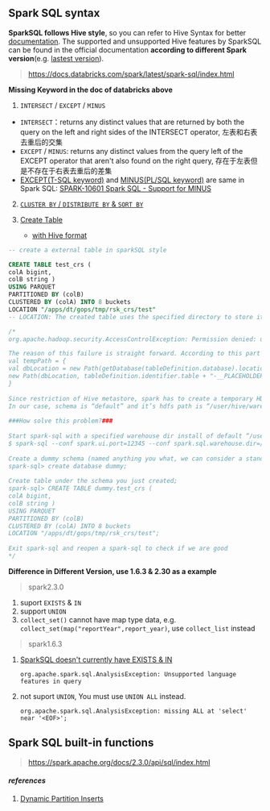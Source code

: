 ## Spark SQL syntax

**SparkSQL follows Hive style**, so you can refer to Hive Syntax for better [documentation](https://cwiki.apache.org/confluence/display/Hive/LanguageManual+Select).
The supported and unsupported Hive features by SparkSQL can be found in the official documentation **according to different Spark version**(e.g. [lastest version](http://spark.apache.org/docs/latest/sql-programming-guide.html#supported-hive-features)).

> https://docs.databricks.com/spark/latest/spark-sql/index.html

**Missing Keyword in the doc of databricks above**

1. `INTERSECT` / `EXCEPT` / `MINUS` 
	
- `INTERSECT`：returns any distinct values that are returned by both the query on the left and right sides of the INTERSECT operator, 左表和右表去重后的交集
- `EXCEPT` / `MINUS`: returns any distinct values from the query left of the EXCEPT operator that aren't also found on the right query, 存在于左表但是不存在于右表去重后的差集
- [EXCEPT(T-SQL keyword)](https://docs.microsoft.com/en-us/sql/t-sql/language-elements/set-operators-except-and-intersect-transact-sql?view=sql-server-2017) and [MINUS(PL/SQL keyword)](https://docs.oracle.com/cd/B19306_01/server.102/b14200/queries004.htm) are same in Spark SQL: [SPARK-10601 Spark SQL - Support for MINUS](https://issues.apache.org/jira/browse/SPARK-10601)


2. [`CLUSTER BY` / `DISTRIBUTE BY` & `SORT BY`](https://docs.databricks.com/spark/latest/spark-sql/language-manual/select.html)

3. [Create Table](https://docs.databricks.com/spark/latest/spark-sql/language-manual/create-table.html)
	- [with Hive format](https://docs.databricks.com/spark/latest/spark-sql/language-manual/create-table.html#create-table-with-hive-format)

``` sql
-- create a external table in sparkSQL style

CREATE TABLE test_crs (
colA bigint,
colB string )
USING PARQUET 
PARTITIONED BY (colB)
CLUSTERED BY (colA) INTO 8 buckets
LOCATION "/apps/dt/gops/tmp/rsk_crs/test"
-- LOCATION: The created table uses the specified directory to store its data. This clause automatically implies EXTERNAL.

/*
org.apache.hadoop.security.AccessControlException: Permission denied: user=pp_dt_gops_batch_dev, access=WRITE, inode="/user/hive/warehouse/test_crs-__PLACEHOLDER__":hive:supergroup:drwxr-xr-x

The reason of this failure is straight forward. According to this part of Spark source code https://github.com/apache/spark/blob/master/sql/hive/src/main/scala/org/apache/spark/sql/hive/HiveExternalCatalog.scala
val tempPath = {
val dbLocation = new Path(getDatabase(tableDefinition.database).locationUri)
new Path(dbLocation, tableDefinition.identifier.table + "-__PLACEHOLDER__")
}
 
Since restriction of Hive metastore, spark has to create a temporary HDFS directory (“target_schema_hdfs_path” + “table_name” + “-__PLACEHOLDER__”).
In our case, schema is “default” and it’s hdfs path is “/user/hive/warehouse”, while gops_batch_dev doesn’t have a write permission for this. So we failed.
 
###How solve this problem?###
 
Start spark-sql with a specified warehouse dir install of default “/user/hive/warehouse” (you can set any persistent hdfs path which gops_batch_dev is able to write)
$ spark-sql --conf spark.ui.port=12345 --conf spark.sql.warehouse.dir=/apps/dt/gops/tmp/rsk_crs/test
 
Create a dummy schema (named anything you what, we can consider a standard here..)
spark-sql> create database dummy;
 
Create table under the schema you just created;
spark-sql> CREATE TABLE dummy.test_crs (
colA bigint,
colB string )
USING PARQUET
PARTITIONED BY (colB)
CLUSTERED BY (colA) INTO 8 buckets
LOCATION "/apps/dt/gops/tmp/rsk_crs/test";
 
Exit spark-sql and reopen a spark-sql to check if we are good
*/
```

**Difference in Different Version, use 1.6.3 & 2.30 as a example**

> spark2.3.0

1. suport `EXISTS` & `IN`
2. support `UNION`
3. `collect_set()` cannot have map type data, e.g. `collect_set(map("reportYear",report_year)`, use `collect_list` instead

> spark1.6.3

1. [SparkSQL doesn't currently have EXISTS & IN](https://stackoverflow.com/questions/34861516/spark-replacement-for-exists-and-in)
	```
	org.apache.spark.sql.AnalysisException: Unsupported language features in query
	```
2. not suport `UNION`, You must use `UNION ALL` instead.
	```
	org.apache.spark.sql.AnalysisException: missing ALL at 'select' near '<EOF>';
	```

## Spark SQL built-in functions

> https://spark.apache.org/docs/2.3.0/api/sql/index.html

#### *references*

1. [Dynamic Partition Inserts](https://jaceklaskowski.gitbooks.io/mastering-spark-sql/spark-sql-dynamic-partition-inserts.html)

